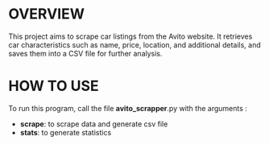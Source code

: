 # OVERVIEW

This project aims to scrape car listings from the Avito website. It retrieves car characteristics such as name, price, location, and additional details, and saves them into a CSV file for further analysis.

# HOW TO USE

To run this program, call the file __avito_scrapper__.py with the arguments :  

   * __scrape__: to scrape data and generate csv file
   * __stats__: to generate statistics
